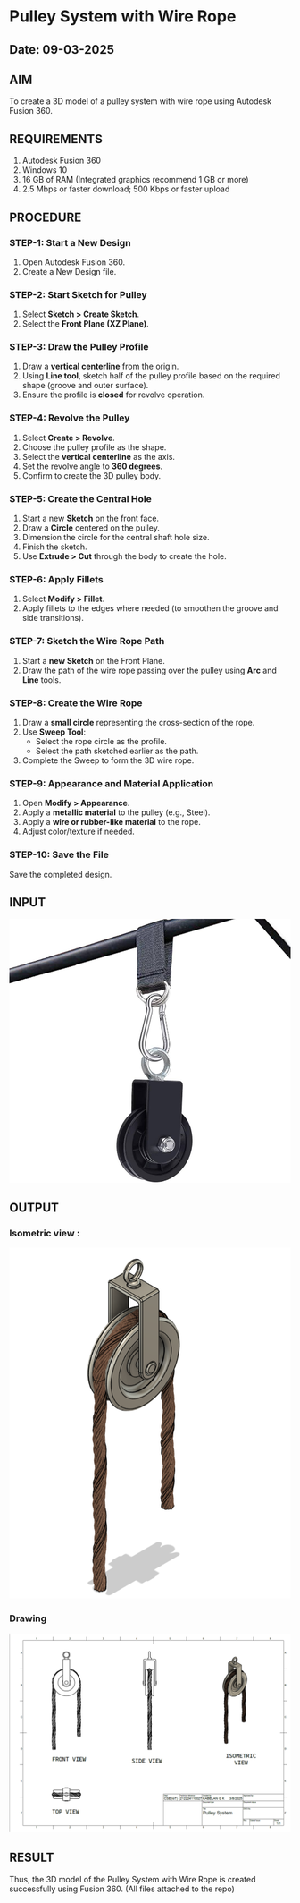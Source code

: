 # Pulley System with Wire Rope
## Date: 09-03-2025

## AIM
To create a 3D model of a pulley system with wire rope using Autodesk Fusion 360.

## REQUIREMENTS
1. Autodesk Fusion 360
2. Windows 10
3. 16 GB of RAM (Integrated graphics recommend 1 GB or more)
4. 2.5 Mbps or faster download; 500 Kbps or faster upload

## PROCEDURE

### STEP-1: Start a New Design
   1. Open Autodesk Fusion 360.
   2. Create a New Design file.

### STEP-2: Start Sketch for Pulley
   1. Select **Sketch > Create Sketch**.
   2. Select the **Front Plane (XZ Plane)**.

### STEP-3: Draw the Pulley Profile
   1. Draw a **vertical centerline** from the origin.
   2. Using **Line tool**, sketch half of the pulley profile based on the required shape (groove and outer surface).
   3. Ensure the profile is **closed** for revolve operation.

### STEP-4: Revolve the Pulley
   1. Select **Create > Revolve**.
   2. Choose the pulley profile as the shape.
   3. Select the **vertical centerline** as the axis.
   4. Set the revolve angle to **360 degrees**.
   5. Confirm to create the 3D pulley body.

### STEP-5: Create the Central Hole
   1. Start a new **Sketch** on the front face.
   2. Draw a **Circle** centered on the pulley.
   3. Dimension the circle for the central shaft hole size.
   4. Finish the sketch.
   5. Use **Extrude > Cut** through the body to create the hole.

### STEP-6: Apply Fillets
   1. Select **Modify > Fillet**.
   2. Apply fillets to the edges where needed (to smoothen the groove and side transitions).

### STEP-7: Sketch the Wire Rope Path
   1. Start a **new Sketch** on the Front Plane.
   2. Draw the path of the wire rope passing over the pulley using **Arc** and **Line** tools.

### STEP-8: Create the Wire Rope
   1. Draw a **small circle** representing the cross-section of the rope.
   2. Use **Sweep Tool**: 
      - Select the rope circle as the profile.
      - Select the path sketched earlier as the path.
   3. Complete the Sweep to form the 3D wire rope.

### STEP-9: Appearance and Material Application
   1. Open **Modify > Appearance**.
   2. Apply a **metallic material** to the pulley (e.g., Steel).
   3. Apply a **wire or rubber-like material** to the rope.
   4. Adjust color/texture if needed.

### STEP-10: Save the File
   Save the completed design.

## INPUT
![InputPulley](image-1.png)

## OUTPUT
### Isometric view :
![DesignedPulley](image.png)

### Drawing 
![DrawingFile](image-2.png)


## RESULT
Thus, the 3D model of the Pulley System with Wire Rope is created successfully using Fusion 360. (All files attached to the repo)
